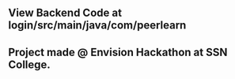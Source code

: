 ## View Backend Code at login/src/main/java/com/peerlearn

## Project made @ Envision Hackathon at SSN College. 
